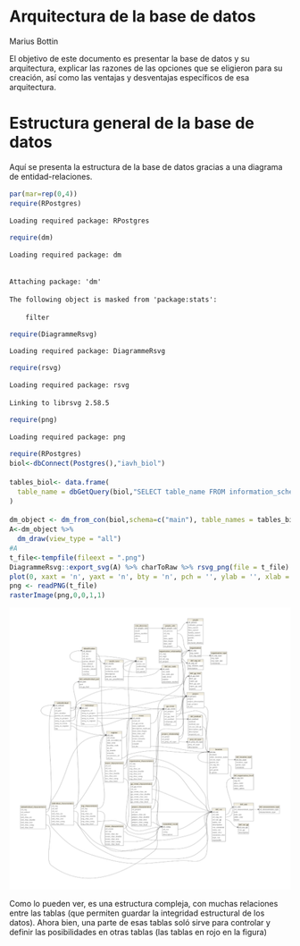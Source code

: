 # Arquitectura de la base de datos
Marius Bottin

El objetivo de este documento es presentar la base de datos y su
arquitectura, explicar las razones de las opciones que se eligieron para
su creación, así como las ventajas y desventajas específicos de esa
arquitectura.

# Estructura general de la base de datos

Aquí se presenta la estructura de la base de datos gracias a una
diagrama de entidad-relaciones.

``` r
par(mar=rep(0,4))
require(RPostgres)
```

    Loading required package: RPostgres

``` r
require(dm)
```

    Loading required package: dm


    Attaching package: 'dm'

    The following object is masked from 'package:stats':

        filter

``` r
require(DiagrammeRsvg)
```

    Loading required package: DiagrammeRsvg

``` r
require(rsvg)
```

    Loading required package: rsvg

    Linking to librsvg 2.58.5

``` r
require(png)
```

    Loading required package: png

``` r
require(RPostgres)
biol<-dbConnect(Postgres(),"iavh_biol")

tables_biol<- data.frame(
  table_name = dbGetQuery(biol,"SELECT table_name FROM information_schema.tables WHERE table_schema='main'")$table_name
)

dm_object <- dm_from_con(biol,schema=c("main"), table_names = tables_biol$table_name, learn_keys = T)
A<-dm_object %>%
  dm_draw(view_type = "all")
#A
t_file<-tempfile(fileext = ".png")
DiagrammeRsvg::export_svg(A) %>% charToRaw %>% rsvg_png(file = t_file)
plot(0, xaxt = 'n', yaxt = 'n', bty = 'n', pch = '', ylab = '', xlab = '',xlim=c(0,1),ylim=c(0,1))
png <- readPNG(t_file)
rasterImage(png,0,0,1,1)
```

![](./Fig/dataArchitecture_general-1.png)

Como lo pueden ver, es una estructura compleja, con muchas relaciones
entre las tablas (que permiten guardar la integridad estructural de los
datos). Ahora bien, una parte de esas tablas soló sirve para controlar y
definir las posibilidades en otras tablas (las tablas en rojo en la
figura)
